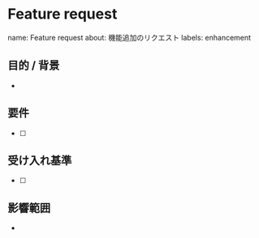 # Feature request

name: Feature request
about: 機能追加のリクエスト
labels: enhancement


## 目的 / 背景

-

## 要件

- [ ]

## 受け入れ基準

- [ ]

## 影響範囲

-
